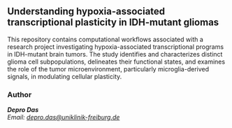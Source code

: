 ## Understanding hypoxia-associated transcriptional plasticity in IDH-mutant gliomas 

This repository contains computational workflows associated with a research project investigating hypoxia-associated transcriptional programs in IDH-mutant brain tumors. The study identifies and characterizes distinct glioma cell subpopulations, delineates their functional states, and examines the role of the tumor microenvironment, particularly microglia-derived signals, in modulating cellular plasticity. 

### Author 

_**Depro Das**_ <br/> 
*Email: depro.das@uniklinik-freiburg.de* 
